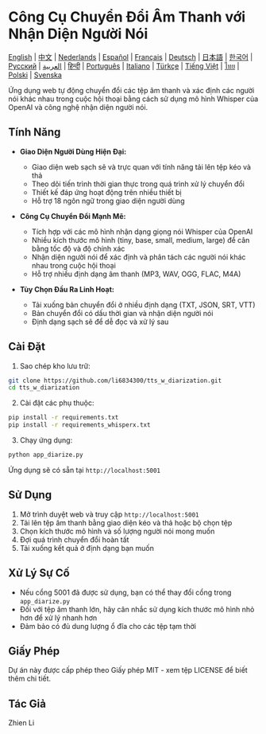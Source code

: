 # Công Cụ Chuyển Đổi Âm Thanh với Nhận Diện Người Nói

[English](../../README.md) | [中文](README_zh.md) | [Nederlands](README_nl.md) | [Español](README_es.md) | [Français](README_fr.md) | [Deutsch](README_de.md) | [日本語](README_ja.md) | [한국어](README_ko.md) | [Русский](README_ru.md) | [العربية](README_ar.md) | [हिन्दी](README_hi.md) | [Português](README_pt.md) | [Italiano](README_it.md) | [Türkçe](README_tr.md) | [Tiếng Việt](README_vi.md) | [ไทย](README_th.md) | [Polski](README_pl.md) | [Svenska](README_sv.md)

Ứng dụng web tự động chuyển đổi các tệp âm thanh và xác định các người nói khác nhau trong cuộc hội thoại bằng cách sử dụng mô hình Whisper của OpenAI và công nghệ nhận diện người nói.

## Tính Năng

- **Giao Diện Người Dùng Hiện Đại:**
  * Giao diện web sạch sẽ và trực quan với tính năng tải lên tệp kéo và thả
  * Theo dõi tiến trình thời gian thực trong quá trình xử lý chuyển đổi
  * Thiết kế đáp ứng hoạt động trên nhiều thiết bị
  * Hỗ trợ 18 ngôn ngữ trong giao diện người dùng

- **Công Cụ Chuyển Đổi Mạnh Mẽ:**
  * Tích hợp với các mô hình nhận dạng giọng nói Whisper của OpenAI
  * Nhiều kích thước mô hình (tiny, base, small, medium, large) để cân bằng tốc độ và độ chính xác
  * Nhận diện người nói để xác định và phân tách các người nói khác nhau trong cuộc hội thoại
  * Hỗ trợ nhiều định dạng âm thanh (MP3, WAV, OGG, FLAC, M4A)

- **Tùy Chọn Đầu Ra Linh Hoạt:**
  * Tải xuống bản chuyển đổi ở nhiều định dạng (TXT, JSON, SRT, VTT)
  * Bản chuyển đổi có dấu thời gian và nhận diện người nói
  * Định dạng sạch sẽ để dễ đọc và xử lý sau

## Cài Đặt

1. Sao chép kho lưu trữ:
```bash
git clone https://github.com/li6834300/tts_w_diarization.git
cd tts_w_diarization
```

2. Cài đặt các phụ thuộc:
```bash
pip install -r requirements.txt
pip install -r requirements_whisperx.txt
```

3. Chạy ứng dụng:
```bash
python app_diarize.py
```

Ứng dụng sẽ có sẵn tại `http://localhost:5001`

## Sử Dụng

1. Mở trình duyệt web và truy cập `http://localhost:5001`
2. Tải lên tệp âm thanh bằng giao diện kéo và thả hoặc bộ chọn tệp
3. Chọn kích thước mô hình và số lượng người nói mong muốn
4. Đợi quá trình chuyển đổi hoàn tất
5. Tải xuống kết quả ở định dạng bạn muốn

## Xử Lý Sự Cố

- Nếu cổng 5001 đã được sử dụng, bạn có thể thay đổi cổng trong `app_diarize.py`
- Đối với tệp âm thanh lớn, hãy cân nhắc sử dụng kích thước mô hình nhỏ hơn để xử lý nhanh hơn
- Đảm bảo có đủ dung lượng ổ đĩa cho các tệp tạm thời

## Giấy Phép

Dự án này được cấp phép theo Giấy phép MIT - xem tệp LICENSE để biết thêm chi tiết.

## Tác Giả

Zhien Li 